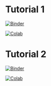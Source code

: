 # Tutorial 1

[![Binder](https://mybinder.org/badge_logo.svg)](https://mybinder.org/v2/gh/peterjsadowski/ics235/master?filepath=tutorials%2F01_Jupyter.ipynb)

[![Colab](https://colab.research.google.com/assets/colab-badge.svg)](https://colab.research.google.com/github/peterjsadowski/ics235/blob/master/tutorials/01_Jupyter.ipynb)

# Tutorial 2

[![Binder](https://mybinder.org/badge_logo.svg)](https://mybinder.org/v2/gh/peterjsadowski/ics235/master?filepath=tutorials%2F02_DecisionTrees.ipynb)

[![Colab](https://colab.research.google.com/assets/colab-badge.svg)](https://colab.research.google.com/github/peterjsadowski/ics235/blob/master/tutorials/02_DecisionTrees.ipynb)
